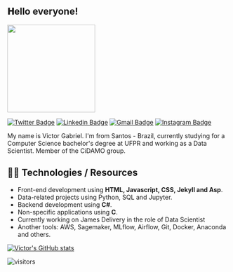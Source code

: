 <h2> 𝐇ello everyone!</h2>

<img align='center' src='https://user-images.githubusercontent.com/56267233/126191241-26b14f34-5831-4594-978d-0e30dff7f53f.gif' width='200'>



[![Twitter Badge](https://img.shields.io/badge/Twitter-1DA1F2?style=for-the-badge&logo=twitter&logoColor=white)](https://twitter.com/TheDirky)
[![Linkedin Badge](https://img.shields.io/badge/LinkedIn-0077B5?style=for-the-badge&logo=linkedin&logoColor=white)](https://www.linkedin.com/in/victorgsbarbosa/)
[![Gmail Badge](https://img.shields.io/badge/Gmail-D14836?style=for-the-badge&logo=gmail&logoColor=white)](mailto:victorgsbarbosa@gmail.com)
[![Instagram Badge](https://img.shields.io/badge/instagram-%23E4405F.svg?&style=for-the-badge&logo=instagram&logoColor=white)](https://www.instagram.com/dirky07/)


My name is Victor Gabriel. I'm from Santos - Brazil, currently studying for a Computer Science bachelor's degree at UFPR and working as a Data Scientist. Member of the CiDAMO group.
## 🐱‍👤 Technologies / Resources
- Front-end development using **HTML, Javascript, CSS, Jekyll and Asp**.
- Data-related projects using Python, SQL and Jupyter.
- Backend development using **C#**.
- Non-specific applications using **C**.
- Currently working on James Delivery in the role of Data Scientist
- Another tools: AWS, Sagemaker, MLflow, Airflow, Git, Docker, Anaconda and others.




[![Victor's GitHub stats](https://github-readme-stats.vercel.app/api?username=vector-b&show_icons=true&theme=radical)](https://github.com/vector-b/github-readme-stats)



![visitors](https://page-views.glitch.me/badge?page_id=vector-b.vector-b)

